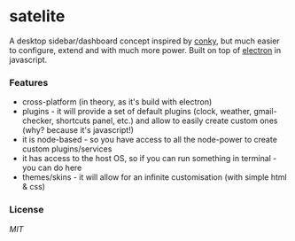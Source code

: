 # satelite

A desktop sidebar/dashboard concept inspired by [conky](https://github.com/brndnmtthws/conky), but much easier to configure, extend and with much more power. Built on top of [electron](http://electron.atom.io/) in javascript.

### Features
- cross-platform (in theory, as it's build with electron)
- plugins - it will provide a set of default plugins (clock, weather, gmail-checker, shortcuts panel, etc.) and allow to easily create custom ones (why? because it's javascript!)
- it is node-based - so you have access to all the node-power to create custom plugins/services
- it has access to the host OS, so if you can run something in terminal - you can do here 
- themes/skins - it will allow for an infinite customisation (with simple html & css)



### License
*MIT*
